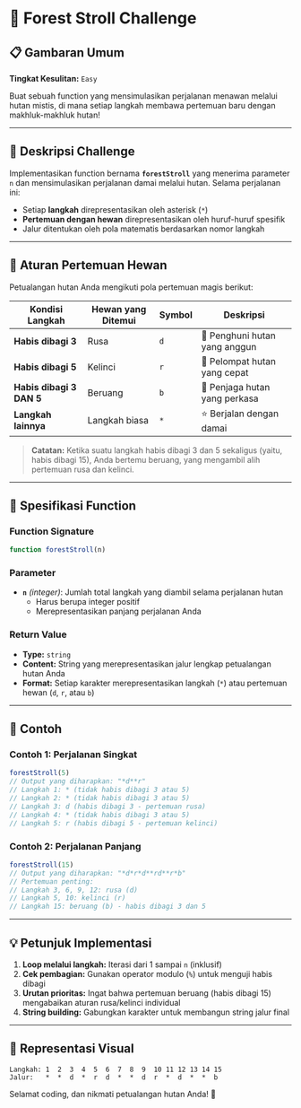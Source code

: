 # 🌲 Forest Stroll Challenge

## 📋 Gambaran Umum

**Tingkat Kesulitan:** `Easy`

Buat sebuah function yang mensimulasikan perjalanan menawan melalui hutan mistis, di mana setiap langkah membawa pertemuan baru dengan makhluk-makhluk hutan!

---

## 🎯 Deskripsi Challenge

Implementasikan function bernama **`forestStroll`** yang menerima parameter `n` dan mensimulasikan perjalanan damai melalui hutan. Selama perjalanan ini:

- Setiap **langkah** direpresentasikan oleh asterisk (`*`)
- **Pertemuan dengan hewan** direpresentasikan oleh huruf-huruf spesifik
- Jalur ditentukan oleh pola matematis berdasarkan nomor langkah

---

## 🐾 Aturan Pertemuan Hewan

Petualangan hutan Anda mengikuti pola pertemuan magis berikut:

| Kondisi Langkah | Hewan yang Ditemui | Symbol | Deskripsi |
|---|---|---|---|
| **Habis dibagi 3** | Rusa | `d` | 🦌 Penghuni hutan yang anggun |
| **Habis dibagi 5** | Kelinci | `r` | 🐰 Pelompat hutan yang cepat |
| **Habis dibagi 3 DAN 5** | Beruang | `b` | 🐻 Penjaga hutan yang perkasa |
| **Langkah lainnya** | Langkah biasa | `*` | ⭐ Berjalan dengan damai |

> **Catatan:** Ketika suatu langkah habis dibagi 3 dan 5 sekaligus (yaitu, habis dibagi 15), Anda bertemu beruang, yang mengambil alih pertemuan rusa dan kelinci.

---

## 🔧 Spesifikasi Function

### Function Signature
```javascript
function forestStroll(n)
```

### Parameter
- **`n`** *(integer)*: Jumlah total langkah yang diambil selama perjalanan hutan
  - Harus berupa integer positif
  - Merepresentasikan panjang perjalanan Anda

### Return Value
- **Type:** `string`
- **Content:** String yang merepresentasikan jalur lengkap petualangan hutan Anda
- **Format:** Setiap karakter merepresentasikan langkah (`*`) atau pertemuan hewan (`d`, `r`, atau `b`)

---

## 📝 Contoh

### Contoh 1: Perjalanan Singkat
```javascript
forestStroll(5)
// Output yang diharapkan: "*d**r"
// Langkah 1: * (tidak habis dibagi 3 atau 5)
// Langkah 2: * (tidak habis dibagi 3 atau 5) 
// Langkah 3: d (habis dibagi 3 - pertemuan rusa)
// Langkah 4: * (tidak habis dibagi 3 atau 5)
// Langkah 5: r (habis dibagi 5 - pertemuan kelinci)
```

### Contoh 2: Perjalanan Panjang
```javascript
forestStroll(15)
// Output yang diharapkan: "*d*r*d**rd**r*b"
// Pertemuan penting:
// Langkah 3, 6, 9, 12: rusa (d)
// Langkah 5, 10: kelinci (r) 
// Langkah 15: beruang (b) - habis dibagi 3 dan 5
```

---

## 💡 Petunjuk Implementasi

1. **Loop melalui langkah:** Iterasi dari 1 sampai `n` (inklusif)
2. **Cek pembagian:** Gunakan operator modulo (`%`) untuk menguji habis dibagi
3. **Urutan prioritas:** Ingat bahwa pertemuan beruang (habis dibagi 15) mengabaikan aturan rusa/kelinci individual
4. **String building:** Gabungkan karakter untuk membangun string jalur final

---

## 🎨 Representasi Visual

```
Langkah: 1  2  3  4  5  6  7  8  9  10 11 12 13 14 15
Jalur:   *  *  d  *  r  d  *  *  d  r  *  d  *  *  b
```

Selamat coding, dan nikmati petualangan hutan Anda! 🌟
